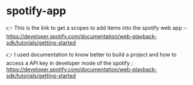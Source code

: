 # spotify-app

👉 This is the link to get a scopes to add items into the spotify web app :- https://developer.spotify.com/documentation/web-playback-sdk/tutorials/getting-started

👉 I used documentation to know better to build a project and how to access a API key in developer mode of the spotify : https://developer.spotify.com/documentation/web-playback-sdk/tutorials/getting-started

